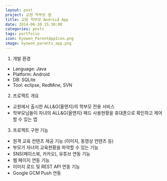 ```yaml
---
layout: post
project: 교원 학부모 앱
title: 교원 학부모 Android App
date: 2014-06-30 15:30:00 
categories: posts 
tags: portfolio
icon: Kyowon_ParentAppIcon.png
image: kyowon_parents_app.png
---
```


1) 개발 환경  
 - Language: Java  
 - Platform: Android  
 - DB: SQLite  
 - Tool: eclipse, RedMine, SVN  

2) 프로젝트 개요  
 - 교원에서 출시한 ALL&G(올앤지)의 학부모 전용 서비스  
 - 학부모님들이 자녀의 ALL&G(올앤지) 패드 사용현황을 휴대폰으로 확인하고 제어할 수 있는 앱  

3) 프로젝트 구현 기능  
 - 원격 교육 컨텐츠 제공 기능 (이미지, 동영상 컨텐츠 등)  
 - 부모가 자녀의 교육현황을 파악할 수 있는 기능  
 - SNS(페이스북, 카카오), 유튜브 연동 기능  
 - 웹 페이지 연동 기능  
 - 이미지 로드 및 REST API 연동 기능  
 - Google GCM Push 연동  
